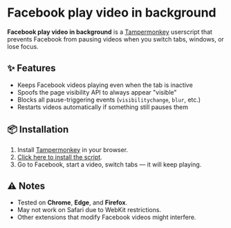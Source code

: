 # Facebook play video in background

**Facebook play video in background** is a [Tampermonkey](https://www.tampermonkey.net/) userscript that prevents Facebook from pausing videos when you switch tabs, windows, or lose focus.

## ✨ Features
- Keeps Facebook videos playing even when the tab is inactive
- Spoofs the page visibility API to always appear "visible"
- Blocks all pause-triggering events (`visibilitychange`, `blur`, etc.)
- Restarts videos automatically if something still pauses them

## 📦 Installation
1. Install [Tampermonkey](https://www.tampermonkey.net/) in your browser.
2. [Click here to install the script](https://github.com/Leproide/Facebook-play-video-in-background/facebook-nopause.user.js).
3. Go to Facebook, start a video, switch tabs — it will keep playing.

## ⚠️ Notes
- Tested on **Chrome**, **Edge**, and **Firefox**.
- May not work on Safari due to WebKit restrictions.
- Other extensions that modify Facebook videos might interfere.
